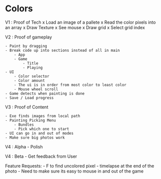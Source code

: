 # Colors

V1 : Proof of Tech
    x Load an image of a pallete 
    x Read the color pixels into an array 
    x Draw Texture 
    x See mouse 
    x Draw grid 
    x Select grid index 

V2 : Proof of gameplay 

    - Paint by dragging
    - Break code up into sections instead of all in main 
        - App 
        - Game 
            - Title 
            - Playing 
    - UI 
        - Color selector 
        - Color amount 
        - The ui is in order from most color to least color 
        - Mouse wheel scroll
    - Game detects when painting is done 
    - Save / Load progress 

V3 : Proof of Content 

    - Exe finds images from local path
    - Painting Picking Menu 
        - Bundles 
        - Pick which one to start 
    - UI can go in and out of modes 
    - Make sure big photos work 

V4 : Alpha
    - Polish 

V4 : Beta 
    - Get feedback from User

Feature Requests:
    - F to find uncolored pixel 
    - timelapse at the end of the photo
    - Need to make sure its easy to mouse in and out of the game 
